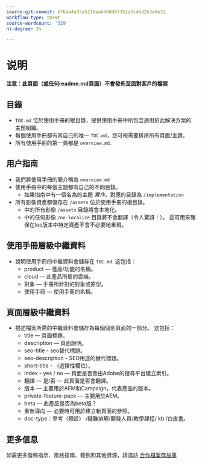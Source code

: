 ```yaml
---
source-git-commit: b76aa4a35a5216aabd60d07352a7c4bd2b3e6e32
workflow-type: tm+mt
source-wordcount: '329'
ht-degree: 2%

---
```

# 说明

**注意：此頁面（或任何readme.md頁面）不會發佈至面對客戶的檔案**

## 目錄

+ `TOC.md` 位於使用手冊的根目錄，提供使用手冊中所包含適用於此解決方案的主題組織。
+ 每個使用手冊都有其自己的唯一 `TOC.md`，您可視需要排序所有頁面/主題。
+ 所有使用手冊的第一頁都是 `overview.md`.

## 用户指南

+ 我們將使用手冊的簡介稱為 `overview.md`
+ 使用手冊中的每個主題都有自己的不同目錄。
   + 如果指南中有一個名為的主題 *實作*，對應的目錄為 `/implementation`
+ 所有影像資產都儲存在 `/assets` 位於使用手冊的根目錄。
   + 中的所有影像 `/assets` 目錄將會本地化。
   + 中的任何影像 `/no-localize` 目錄將不會翻譯（令人驚訝！）。 這可用來確保在loc版本中特定資產不會不必要地重現。

## 使用手冊層級中繼資料

+ 說明使用手冊的中繼資料會儲存在 `TOC.md`. 这包括：
   + product — 產品/功能的名稱。
   + cloud — 此產品所屬的雲端。
   + 對象 — 手冊所針對的對象或原型。
   + 使用手冊 — 使用手冊的名稱。

## 頁面層級中繼資料

+ 描述檔案所需的中繼資料會儲存為每個個別頁面的一部分。 这包括：
   + title — 頁面標題。
   + description — 頁面說明。
   + seo-title - seo替代標題。
   + seo-description - SEO用途的替代標題。
   + short-title - （選擇性欄位）。
   + index - yes / no — 頁面是否會由Adobe的搜尋平台建立索引。
   + 翻譯 — 是/否 — 此頁面是否會翻譯。
   + 版本 — 主要用於AEM和Campaign，代表產品的版本。
   + private-feature-pack — 主要用於AEM。
   + beta — 此產品是否為beta版？
   + 重新導向 — 必要時可用於建立新頁面的參照。
   + doc-type：參考（預設） /疑難排解/開發人員/教學課程/ kb /白皮書。

## 更多信息

如需更多發佈指示、風格指南、範例和其他資源，請造訪 [合作檔案存放庫](https://git.corp.adobe.com/AdobeDocs/collaborative-doc-instructions)
